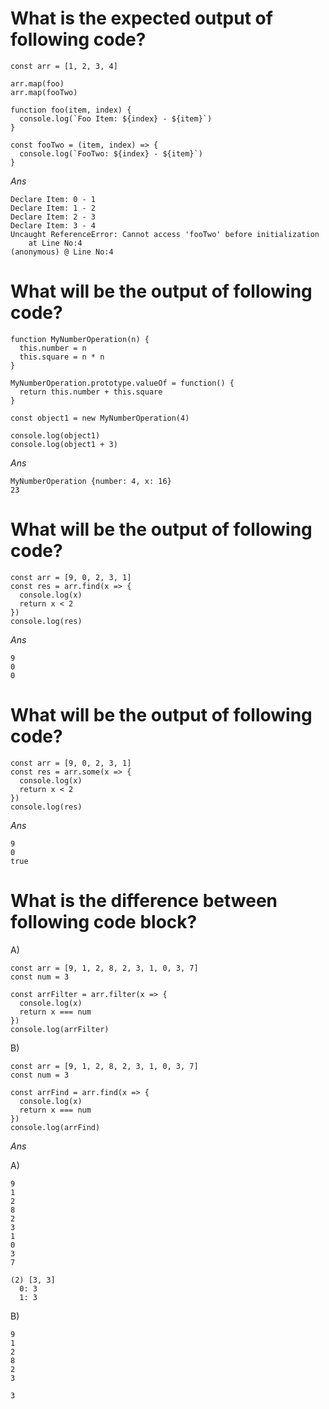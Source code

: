 # What is the expected output of following code?

```
const arr = [1, 2, 3, 4]

arr.map(foo)
arr.map(fooTwo)

function foo(item, index) {
  console.log(`Foo Item: ${index} - ${item}`)
}

const fooTwo = (item, index) => {
  console.log(`FooTwo: ${index} - ${item}`)
}
```

_Ans_

```
Declare Item: 0 - 1
Declare Item: 1 - 2
Declare Item: 2 - 3
Declare Item: 3 - 4
Uncaught ReferenceError: Cannot access 'fooTwo' before initialization
    at Line No:4
(anonymous) @ Line No:4
```

# What will be the output of following code?

```
function MyNumberOperation(n) {
  this.number = n
  this.square = n * n
}

MyNumberOperation.prototype.valueOf = function() {
  return this.number + this.square
}

const object1 = new MyNumberOperation(4)

console.log(object1)
console.log(object1 + 3)
```

_Ans_

```
MyNumberOperation {number: 4, x: 16}
23
```

# What will be the output of following code?

```
const arr = [9, 0, 2, 3, 1]
const res = arr.find(x => {
  console.log(x)
  return x < 2
})
console.log(res)
```

_Ans_

```
9
0
0
```

# What will be the output of following code?

```
const arr = [9, 0, 2, 3, 1]
const res = arr.some(x => {
  console.log(x)
  return x < 2
})
console.log(res)
```

_Ans_

```
9
0
true
```

# What is the difference between following code block?

A)

```
const arr = [9, 1, 2, 8, 2, 3, 1, 0, 3, 7]
const num = 3

const arrFilter = arr.filter(x => {
  console.log(x)
  return x === num
})
console.log(arrFilter)
```

B)

```
const arr = [9, 1, 2, 8, 2, 3, 1, 0, 3, 7]
const num = 3

const arrFind = arr.find(x => {
  console.log(x)
  return x === num
})
console.log(arrFind)
```

_Ans_

A)

```
9
1
2
8
2
3
1
0
3
7

(2) [3, 3]
  0: 3
  1: 3
```

B)

```
9
1
2
8
2
3

3
```
